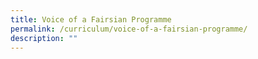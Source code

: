 ```yaml
---
title: Voice of a Fairsian Programme
permalink: /curriculum/voice-of-a-fairsian-programme/
description: ""
---
```

